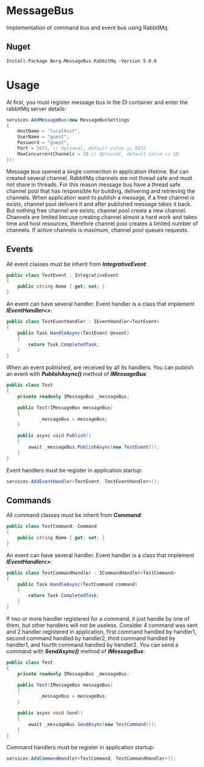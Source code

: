 # MessageBus
Implementation of command bus and event bus using RabbitMq.

## Nuget
```
Install-Package Berg.MessageBus.RabbitMq -Version 5.0.0
```
#  Usage
At first, you must register message bus in the DI container and enter the rabbitMq server details:
```cs
services.AddMessageBus(new MessageBusSettings
{
    HostName = "localhost",
    UserName = "guest",
    Password = "guest",
    Port = 5672, // Optional, default value is 5672
    MaxConcurrentChannels = 10 // Optional, default value is 10
});
```
Message bus opened a single connection in application lifetime. But can created several channel. RabbitMq channels are not thread safe and must not share in threads. For this reason message bus have a thread safe channel pool that has responsible for building, delivering and retrieving the channels. When application want to publish a message, if a free channel is exists, channel pool delivers it and after published message takes it back. But nothing free channel are exists, channel pool create a new channel. Channels are limited becuse creating channel almost a hard work and takes time and host resources, therefore channel pool creates a limited number of channels. If active channels is maximum, channel pool queues requests.

## Events
All event classes must be inherit from ***IntegrativeEvent***:
```cs
public class TestEvent : IntegrativeEvent
{
    public string Name { get; set; }
}
```
An event can have several handler. Event handler is a class that implement ***IEventHandler<>***:
```cs
public class TestEventHandler : IEventHandler<TestEvent>
{
    public Task HandleAsync(TestEvent @event)
    {
        return Task.CompletedTask;
    }
}
```
When an event published, are received by all its handlers. You can publish an event with ***PublishAsync()*** method of ***IMessageBus***:
```cs
public class Test
{
	private readonly IMessageBus _messageBus;

	public Test(IMessageBus messageBus)
	{
	        _messageBus = messageBus;
	}

	public async void Publish()
	{
	    await _messageBus.PublishAsync(new TestEvent());
	}
}
```
Event handlers must be register in application startup:
```cs
services.AddEventHandler<TestEvent, TestEventHandler>();
```

## Commands
All command classes must be inherit from ***Command***:
```cs
public class TestCommand: Command
{
    public string Name { get; set; }
}
```
An event can have several handler. Event handler is a class that implement ***IEventHandler<>***:
```cs
public class TestCommandHandler : ICommandHandler<TestCommand>
{
    public Task HandleAsync(TestCommand command)
    {
        return Task.CompletedTask;
    }
}
```
If two or more handler registered for a command, it just handle by one of them, but other handlers will not be useless. Consider 4 command was sent and 2 handler registered in application, first command handled by handler1, second command handled by handler2, third command handled by handler1, and fourth command handled by handler2.
You can send a command with ***SendAsync()*** method of ***IMessageBus***:
```cs
public class Test
{
	private readonly IMessageBus _messageBus;

	public Test(IMessageBus messageBus)
	{
	        _messageBus = messageBus;
	}

	public async void Send()
	{
	    await _messageBus.SendAsync(new TestCommand());
	}
}
```
Command handlers must be register in application startup:
```cs
services.AddCommandHandler<TestCommand, TestCommandHandler>();
```
